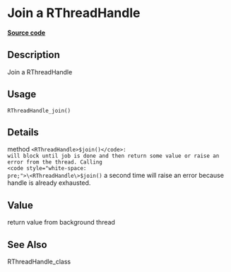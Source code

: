 

# Join a RThreadHandle

[**Source code**](https://github.com/pola-rs/r-polars/tree/8387e0a88c6889e6449b053999aada405c241066/R/rbackground.R#L85)

## Description

Join a RThreadHandle

## Usage

<pre><code class='language-R'>RThreadHandle_join()
</code></pre>

## Details

method <code style="white-space: pre;">\<RThreadHandle\>$join()</code>:
will block until job is done and then return some value or raise an
error from the thread. Calling
<code style="white-space: pre;">\<RThreadHandle\>$join()</code> a second
time will raise an error because handle is already exhausted.

## Value

return value from background thread

## See Also

RThreadHandle_class
